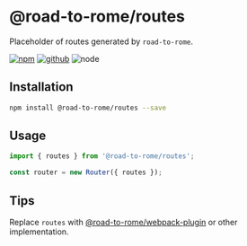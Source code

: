 # @road-to-rome/routes

Placeholder of routes generated by `road-to-rome`.

[![npm][npm-badge]][npm-url]
[![github][github-badge]][github-url]
![node][node-badge]

[npm-url]: https://www.npmjs.com/package/@road-to-rome/routes
[npm-badge]: https://img.shields.io/npm/v/@road-to-rome/routes.svg?style=flat-square&logo=npm
[github-url]: https://github.com/airkro/road-to-rome/tree/master/packages/routes
[github-badge]: https://img.shields.io/npm/l/@road-to-rome/routes.svg?style=flat-square&colorB=blue&logo=github
[node-badge]: https://img.shields.io/node/v/@road-to-rome/routes.svg?style=flat-square&colorB=green&logo=node.js

## Installation

```bash
npm install @road-to-rome/routes --save
```

## Usage

<!-- global Router  -->

```js
import { routes } from '@road-to-rome/routes';

const router = new Router({ routes });
```

## Tips

Replace `routes` with [@road-to-rome/webpack-plugin](https://www.npmjs.com/package/@road-to-rome/webpack-plugin) or other implementation.
